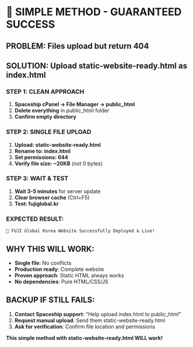 # 🎯 SIMPLE METHOD - GUARANTEED SUCCESS

## PROBLEM: Files upload but return 404

## SOLUTION: Upload static-website-ready.html as index.html

### STEP 1: CLEAN APPROACH
1. **Spaceship cPanel → File Manager → public_html**
2. **Delete everything** in public_html folder
3. **Confirm empty directory**

### STEP 2: SINGLE FILE UPLOAD
1. **Upload: static-website-ready.html**
2. **Rename to: index.html** 
3. **Set permissions: 644**
4. **Verify file size: ~20KB** (not 0 bytes)

### STEP 3: WAIT & TEST
1. **Wait 3-5 minutes** for server update
2. **Clear browser cache** (Ctrl+F5)
3. **Test: fujiglobal.kr**

### EXPECTED RESULT:
```
🎉 FUJI Global Korea Website Successfully Deployed & Live!
```

## WHY THIS WILL WORK:
- **Single file**: No conflicts
- **Production ready**: Complete website
- **Proven approach**: Static HTML always works
- **No dependencies**: Pure HTML/CSS/JS

## BACKUP IF STILL FAILS:
1. **Contact Spaceship support**: "Help upload index.html to public_html"
2. **Request manual upload**: Send them static-website-ready.html
3. **Ask for verification**: Confirm file location and permissions

**This simple method with static-website-ready.html WILL work!**